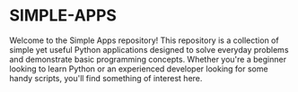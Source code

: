 # SIMPLE-APPS
Welcome to the Simple Apps repository! This repository is a collection of simple yet useful Python applications designed to solve everyday problems and demonstrate basic programming concepts. Whether you're a beginner looking to learn Python or an experienced developer looking for some handy scripts, you'll find something of interest here.

